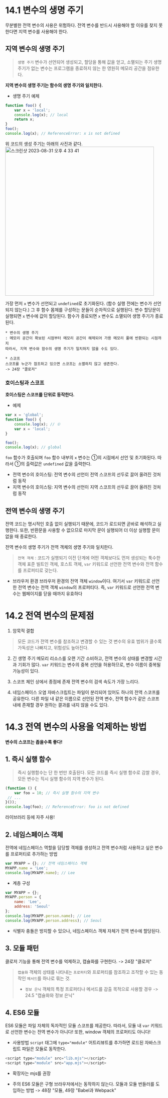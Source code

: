 # 14.1 변수의 생명 주기
무분별한 전역 변수의 사용은 위험하다.
전역 변수를 반드시 사용해야 할 이유를 찾지 못한다면 지역 변수를 사용해야 한다.

## 지역 변수의 생명 주기
> `생명 주기`
> 변수가 선언되어 생성되고, 할당을 통해 값을 얻고, 소멸되는 주기
> 생명 주기가 없는 변수는 프로그램을 종료하지 않는 한 영원히 메모리 공간을 점유한다.

**지역 변수의 생명 주기는 함수의 생명 주기와 일치한다.**

- 생명 주기 예제
```javascript
function foo() {
    var x = 'local';
    console.log(x); // local
    return x;
}
foo();
console.log(x); // ReferenceError: x is not defined
```
위 코드의 생성 주기는 아래의 사진과 같다.
<img width="474" alt="스크린샷 2023-08-31 오후 4 33 41" src="https://github.com/Yoonkyoungme/js-deep-dive-study/assets/78716896/82064a46-475b-4a47-9990-1258cccda274">

가장 먼저 `x` 변수가 선언되고 `undefined`로 초기화된다.
(함수 실행 전에는 변수가 선언되지 않는다.)
그 후 함수 몸체를 구성하는 문들이 순차적으로 실행된다.
변수 할당문이 실행되면 `x` 변수에 값이 할당된다.
함수가 종료되면 `x` 변수도 소멸되어 생명 주기가 종료된다.

    * 변수의 생명 주기
    : 메모리 공간이 확보된 시점부터 메모리 공간이 해제되어 가용 메모리 풀에 반환되는 시점까지
    따라서, 지역 변수와 함수의 생명 주기가 일치하지 않을 수도 있다.

    * 스코프
    스코프를 누군가 참조하고 있으면 스코프는 소멸하지 않고 생존한다.
    -> 24장 "클로저"

### 호이스팅과 스코프
**호이스팅은 스코프를 단위로 동작한다.**
- 예제 

```javascript
var x = 'global';
function foo() {
    console.log(x); // ①
    var x = 'local';
}

foo();
console.log(x); // global
```
`foo` 함수가 호출되며 `foo` 함수 내부의 `x` 변수는 ①의 시점에서 선언 및 초기화된다.
따라서 ①의 출력값은 `undefined` 값을 출력한다.

- 전역 변수의 호이스팅: 전역 변수의 선언이 전역 스코프의 선두로 끌어 올려진 것처럼 동작
- 지역 변수의 호이스팅: 지역 변수의 선언이 지역 스코프의 선두로 끌어 올려진 것처럼 동작

## 전역 변수의 생명 주기
전역 코드는 명시적인 호출 없이 실행되기 때문에, 코드가 로드되면 곧바로 해석하고 실행한다.
또한, 반환문을 사용할 수 없으므로 마지막 문이 실행되어 더 이상 실행할 문이 없을 때 종료한다.

전역 변수의 생명 주기가 전역 객체의 생명 주기와 일치한다.
> `전역 객체`
> : 코드가 실행되기 이전 단계에 어떤 객체보다도 먼저 생성되는 툭수한 객체
> 표준 빌트인 객체, 호스트 객체, `var` 키워드로 선언한 전역 변수와 전역 함수를 프로퍼티로 갖는다.

- 브라우저 환경
브라우저 환경의 전역 객체 `window`이다.
여기서 `var` 키워드로 선언한 전역 변수는 전역 객체 `window`의 프로퍼티다.
즉, `var` 키워드로 선언한 전역 변수는 웹페이지를 닫을 때까지 유효하다

# 14.2 전역 변수의 문제점
1. 암묵적 결합
> 모든 코드가 전역 변수를 참조하고 변경할 수 있는 것
변수의 유효 범위가 클수록 가독성은 나빠지고, 위험성도 높아진다.

2. 긴 생명 주기
메모리 리소스를 오랜 기간 소비하고, 전역 변수의 상태를 변경할 시간과 기회가 많다.
`var` 키워드는 변수의 중복 선언을 허용하므로, 변수 이름이 중복될 가능성이 있다.

3. 스코프 체인 상에서 종점에 존재
전역 변수의 검색 속도가 가장 느리다.

4. 네임스페이스 오염
자바스크립트는 파일이 분리되어 있어도 하나의 전역 스코프를 공유한다.
다른 파일 내 같은 이름으로 선언된 전역 변수, 전역 함수가 같은 스코프 내에 존재할 경우 원하는 결과를 내지 않을 수도 있다.


# 14.3 전역 변수의 사용을 억제하는 방법
**변수의 스코프는 좁을수록 좋다!**

## 1. 즉시 실행 함수
> 즉시 실행함수는 단 한 번만 호출된다.
모든 코드를 즉시 실행 함수로 감쌀 경우, 모든 변수는 직시 실행 함수의 지역 변수가 된다.
```javascript
(function () {
    var foo = 10; // 즉시 실행 함수의 지역 변수
 // ...
}());
console.log(foo); // ReferenceError: foo is not defined
```
라이브러리 등에 자주 사용!

## 2. 네임스페이스 객체
전역에 네임스페이스 역할을 담당할 객체를 생성하고 전역 변수처럼 사용하고 싶은 변수를 프로퍼티로 추가하는 방법

```javascript
var MYAPP = {}; // 전역 네임스페이스 객체
MYAPP.name = 'Lee';
console.log(MYAPP.name); // Lee
```

- 계층 구성
```javascript
var MYAPP = {};
MYAPP.person = {
    name: 'Lee',
    address: 'Seoul'
};
console.log(MYAPP.person.name); // Lee
console.log(MYAPP.person.address); // Seoul
```

* 식별자 충돌은 방지할 수 있으나, 네임스페이스 객체 자체가 전역 변수에 할당된다.

## 3. 모듈 패턴
클로저 기능을 통해 전역 변수를 억제하고, 캡슐화를 구현한다.
-> 24장 "클로저"

> `캡슐화`
> 객체의 상태를 나타내는 `프로퍼티`와 프로퍼티를 참조하고 조작할 수 있는 동작인 `메서드`를 하나로 묶는 것.
> - `정보 은닉` 객체의 특정 프로퍼티나 메서드를 감출 목적으로 사용할 경우
> -> 24.5 "캡슐화와 정보 은닉"

## 4. ES6 모듈
ES6 모듈은 파일 자체의 독자적인 모듈 스코프를 제공한다.
따라서, 모듈 내 `var` 키워드로 선언한 변수는 전역 변수가 아니다!
또한, window 객체의 프로퍼티도 아니다!

- 사용방법
`script` 태그에 `type="module"` 어트리뷰트를 추가하면 로드된 자바스크립트 파일은 모듈로 동작한다.
```javascript
<script type="module" src="lib.mjs"></script>
<script type="module" src="app.mjs"></script>
```
* 확장자는 mjs를 권장

- 주의
ES6 모듈은 구형 브라우저에서는 동작하지 않는다.
모듈과 모듈 번들러를 도입하는 방법 -> 48장 "모듈, 49장 "Babel과 Webpack"



